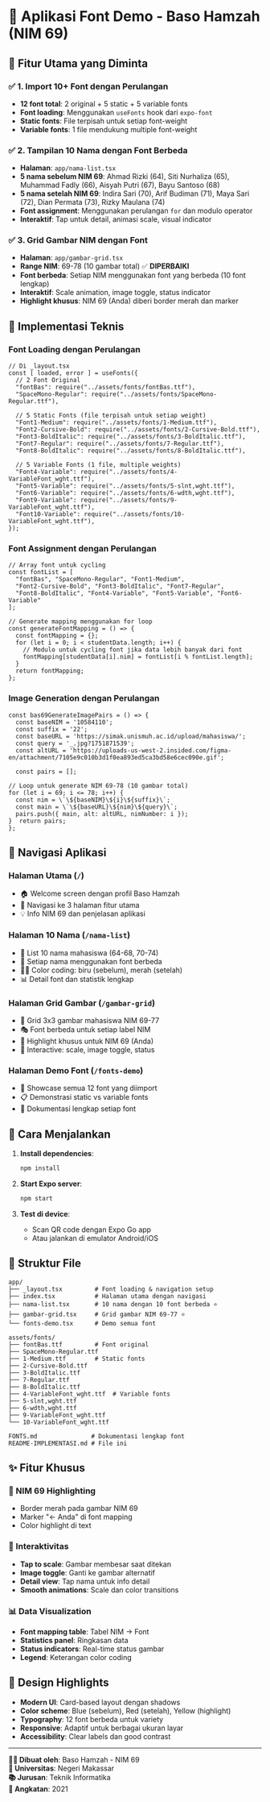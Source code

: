 # 📱 Aplikasi Font Demo - Baso Hamzah (NIM 69)

## 🎯 Fitur Utama yang Diminta

### ✅ 1. Import 10+ Font dengan Perulangan
- **12 font total**: 2 original + 5 static + 5 variable fonts
- **Font loading**: Menggunakan `useFonts` hook dari `expo-font`
- **Static fonts**: File terpisah untuk setiap font-weight
- **Variable fonts**: 1 file mendukung multiple font-weight

### ✅ 2. Tampilan 10 Nama dengan Font Berbeda
- **Halaman**: `app/nama-list.tsx`
- **5 nama sebelum NIM 69**: Ahmad Rizki (64), Siti Nurhaliza (65), Muhammad Fadly (66), Aisyah Putri (67), Bayu Santoso (68)
- **5 nama setelah NIM 69**: Indira Sari (70), Arif Budiman (71), Maya Sari (72), Dian Permata (73), Rizky Maulana (74)
- **Font assignment**: Menggunakan perulangan `for` dan modulo operator
- **Interaktif**: Tap untuk detail, animasi scale, visual indicator

### ✅ 3. Grid Gambar NIM dengan Font
- **Halaman**: `app/gambar-grid.tsx` 
- **Range NIM**: 69-78 (10 gambar total) ✅ **DIPERBAIKI**
- **Font berbeda**: Setiap NIM menggunakan font yang berbeda (10 font lengkap)
- **Interaktif**: Scale animation, image toggle, status indicator
- **Highlight khusus**: NIM 69 (Anda) diberi border merah dan marker

## 🔧 Implementasi Teknis

### Font Loading dengan Perulangan
```tsx
// Di _layout.tsx
const [ loaded, error ] = useFonts({
  // 2 Font Original
  "fontBas": require("../assets/fonts/fontBas.ttf"),
  "SpaceMono-Regular": require("../assets/fonts/SpaceMono-Regular.ttf"),
  
  // 5 Static Fonts (file terpisah untuk setiap weight)
  "Font1-Medium": require("../assets/fonts/1-Medium.ttf"),
  "Font2-Cursive-Bold": require("../assets/fonts/2-Cursive-Bold.ttf"),
  "Font3-BoldItalic": require("../assets/fonts/3-BoldItalic.ttf"),
  "Font7-Regular": require("../assets/fonts/7-Regular.ttf"),
  "Font8-BoldItalic": require("../assets/fonts/8-BoldItalic.ttf"),
  
  // 5 Variable Fonts (1 file, multiple weights)
  "Font4-Variable": require("../assets/fonts/4-VariableFont_wght.ttf"),
  "Font5-Variable": require("../assets/fonts/5-slnt,wght.ttf"),
  "Font6-Variable": require("../assets/fonts/6-wdth,wght.ttf"),
  "Font9-Variable": require("../assets/fonts/9-VariableFont_wght.ttf"),
  "Font10-Variable": require("../assets/fonts/10-VariableFont_wght.ttf"),
});
```

### Font Assignment dengan Perulangan
```tsx
// Array font untuk cycling
const fontList = [
  "fontBas", "SpaceMono-Regular", "Font1-Medium",
  "Font2-Cursive-Bold", "Font3-BoldItalic", "Font7-Regular",
  "Font8-BoldItalic", "Font4-Variable", "Font5-Variable", "Font6-Variable"
];

// Generate mapping menggunakan for loop
const generateFontMapping = () => {
  const fontMapping = {};
  for (let i = 0; i < studentData.length; i++) {
    // Modulo untuk cycling font jika data lebih banyak dari font
    fontMapping[studentData[i].nim] = fontList[i % fontList.length];
  }
  return fontMapping;
};
```

### Image Generation dengan Perulangan
```tsx
const bas69GenerateImagePairs = () => {
  const baseNIM = '10584110';
  const suffix = '22';
  const baseURL = 'https://simak.unismuh.ac.id/upload/mahasiswa/';
  const query = '_.jpg?1751871539';
  const altURL = 'https://uploads-us-west-2.insided.com/figma-en/attachment/7105e9c010b3d1f0ea893ed5ca3bd58e6cec090e.gif';

  const pairs = [];
  
// Loop untuk generate NIM 69-78 (10 gambar total)
for (let i = 69; i <= 78; i++) {
  const nim = \`\${baseNIM}\${i}\${suffix}\`;
  const main = \`\${baseURL}\${nim}\${query}\`;
  pairs.push({ main, alt: altURL, nimNumber: i });
}  return pairs;
};
```

## 📱 Navigasi Aplikasi

### Halaman Utama (`/`)
- 🏠 Welcome screen dengan profil Baso Hamzah
- 🧭 Navigasi ke 3 halaman fitur utama
- 💡 Info NIM 69 dan penjelasan aplikasi

### Halaman 10 Nama (`/nama-list`)
- 📝 List 10 nama mahasiswa (64-68, 70-74)
- 🎨 Setiap nama menggunakan font berbeda
- 🔵🔴 Color coding: biru (sebelum), merah (setelah)
- 📊 Detail font dan statistik lengkap

### Halaman Grid Gambar (`/gambar-grid`)
- 📸 Grid 3x3 gambar mahasiswa NIM 69-77
- 🎭 Font berbeda untuk setiap label NIM
- 🎯 Highlight khusus untuk NIM 69 (Anda)
- 🔄 Interactive: scale, image toggle, status

### Halaman Demo Font (`/fonts-demo`)
- 🎨 Showcase semua 12 font yang diimport
- 📋 Demonstrasi static vs variable fonts
- 💾 Dokumentasi lengkap setiap font

## 🚀 Cara Menjalankan

1. **Install dependencies**:
   ```bash
   npm install
   ```

2. **Start Expo server**:
   ```bash
   npm start
   ```

3. **Test di device**:
   - Scan QR code dengan Expo Go app
   - Atau jalankan di emulator Android/iOS

## 📁 Struktur File

```
app/
├── _layout.tsx         # Font loading & navigation setup
├── index.tsx           # Halaman utama dengan navigasi
├── nama-list.tsx       # 10 nama dengan 10 font berbeda ⭐
├── gambar-grid.tsx     # Grid gambar NIM 69-77 ⭐
└── fonts-demo.tsx      # Demo semua font

assets/fonts/
├── fontBas.ttf         # Font original
├── SpaceMono-Regular.ttf
├── 1-Medium.ttf        # Static fonts
├── 2-Cursive-Bold.ttf
├── 3-BoldItalic.ttf
├── 7-Regular.ttf
├── 8-BoldItalic.ttf
├── 4-VariableFont_wght.ttf  # Variable fonts
├── 5-slnt,wght.ttf
├── 6-wdth,wght.ttf
├── 9-VariableFont_wght.ttf
└── 10-VariableFont_wght.ttf

FONTS.md               # Dokumentasi lengkap font
README-IMPLEMENTASI.md # File ini
```

## ✨ Fitur Khusus

### 🎯 NIM 69 Highlighting
- Border merah pada gambar NIM 69
- Marker "← Anda" di font mapping
- Color highlight di text

### 🔄 Interaktivitas
- **Tap to scale**: Gambar membesar saat ditekan
- **Image toggle**: Ganti ke gambar alternatif
- **Detail view**: Tap nama untuk info detail
- **Smooth animations**: Scale dan color transitions

### 📊 Data Visualization
- **Font mapping table**: Tabel NIM → Font
- **Statistics panel**: Ringkasan data
- **Status indicators**: Real-time status gambar
- **Legend**: Keterangan color coding

## 🎨 Design Highlights

- **Modern UI**: Card-based layout dengan shadows
- **Color scheme**: Blue (sebelum), Red (setelah), Yellow (highlight)
- **Typography**: 12 font berbeda untuk variety
- **Responsive**: Adaptif untuk berbagai ukuran layar
- **Accessibility**: Clear labels dan good contrast

---

**👨‍🎓 Dibuat oleh**: Baso Hamzah - NIM 69  
**🏫 Universitas**: Negeri Makassar  
**📚 Jurusan**: Teknik Informatika  
**📅 Angkatan**: 2021
